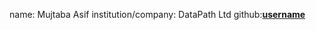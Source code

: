 name: Mujtaba Asif
institution/company: DataPath Ltd
github:[**username**](https://github.com/mjtbasif)